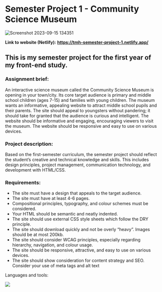 # Semester Project 1 - Community Science Museum

![Screenshot 2023-09-15 134351](https://github.com/Torehirth/Rainy-Days/assets/116200852/30d8849b-caf9-4ae5-a206-ced8bb59f5fe)


**Link to website (Netlify):** **https://tmh-semester-project-1.netlify.app/**

## This is my semester project for the first year of my front-end study.

### Assignment brief:

An interactive science museum called the Community Science Museum is opening in your town/city. Its core target audience is primary and middle school children (ages 7-15) and families with young children. The museum wants an informative, appealing website to attract middle school pupils and their parents. The site should appeal to youngsters without pandering; it should take for granted that the audience is curious and intelligent. The website should be informative and engaging, encouraging viewers to visit the museum. The website should be responsive and easy to use on various devices.

### Project description:

Based on the first-semester curriculum, the semester project should reflect the student’s creative and technical knowledge and skills. This includes design principles, project management, communication technology, and development with HTML/CSS.

### Requirements:

- The site must have a design that appeals to the target audience.
- The site must have at least 4-6 pages.
- Compositional principles, typography, and colour schemes must be considered.
- Your HTML should be semantic and neatly indented.
- The site should use external CSS style sheets which follow the DRY principle.
- The site should download quickly and not be overly “heavy”. Images should be at most 200kb.
- The site should consider WCAG principles, especially regarding hierarchy, navigation, and colour usage.
- The site should be responsive, attractive, and easy to use on various devices.
- The site should show consideration for content strategy and SEO. Consider your use of meta tags and alt text

Languages and tools:

<p align="left">
  <a href="https://skillicons.dev">
    <img src="https://skillicons.dev/icons?i=figma,git,github,vscode,html,css" />
  </a>
</p>
